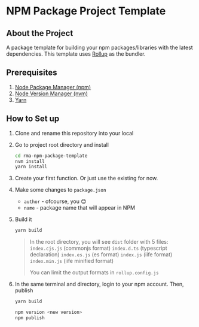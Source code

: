 # NPM Package Project Template

## About the Project

A package template for building your npm packages/libraries with the latest dependencies. This template uses [Rollup](https://www.npmjs.com/package/rollup) as the bundler.


## Prerequisites

1. [Node Package Manager (npm)](https://docs.npmjs.com/downloading-and-installing-node-js-and-npm)
1. [Node Version Manager (nvm)](https://css-tricks.com/how-to-install-npm-node-nvm/)
1. [Yarn](https://classic.yarnpkg.com/lang/en/docs/install)

## How to Set up

1. Clone and rename this repository into your local

1. Go to project root directory and install

   ```bash
   cd rma-npm-package-template
   nvm install
   yarn install
   ```

1. Create your first function. Or just use the existing for now.

1. Make some changes to `package.json`
   - `author` - ofcourse, you 😊
   - `name` - package name that will appear in NPM

1. Build it
   ```bash
   yarn build
   ```

   > In the root directory, you will see `dist` folder with 5 files:
   > `index.cjs.js` (commonjs format)
   > `index.d.ts` (typescript declaration)
   > `index.es.js` (es format)
   > `index.js` (iife format)
   > `index.min.js` (iife minified format)
   >
   > You can limit the output formats in `rollup.config.js`

1. In the same terminal and directory, login to your npm account. Then, publish
   
   ```bash
   yarn build
   ```

   ```bash
   npm version <new version>
   npm publish
   ```

